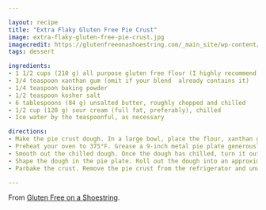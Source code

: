 ```yaml
---

layout: recipe
title: "Extra Flaky Gluten Free Pie Crust"
image: extra-flaky-gluten-free-pie-crust.jpg
imagecredit: https://glutenfreeonashoestring.com/_main_site/wp-content/uploads/2015/11/second-closeup.jpg
tags: dessert

ingredients:
- 1 1/2 cups (210 g) all purpose gluten free flour (I highly recommend Cup4Cup, my Better Than Cup4Cup blend, my Mock Cup4Cup, or my Better Batter Pastry Hack blend), plus more for sprinkling
- 3/4 teaspoon xanthan gum (omit if your blend  already contains it)
- 1/4 teaspoon baking powder
- 1/2 teaspoon kosher salt
- 6 tablespoons (84 g) unsalted butter, roughly chopped and chilled
- 1/2 cup (120 g) sour cream (full fat, preferably), chilled
- Ice water by the teaspoonful, as necessary

directions:
- Make the pie crust dough. In a large bowl, place the flour, xanthan gum, baking powder and salt, and whisk to combine well. Add the chopped and chilled butter, and toss to coat it in the dry ingredients. Flatten each chunk of butter between your thumb and forefinger. Add the sour cream, and mix to moisten the dry ingredients with the sour cream. The dough should be shaggy and somewhat crumbly. Knead the dough together with clean hands until it begins to come together. Add ice water by the teaspoon only if necessary for the dough to hold together. Turn the dough out onto a sheet of plastic wrap, and press into a disk as you close the plastic wrap around the dough. It will still seem rough. Place the dough in the refrigerator to chill for 30 minutes.
- Preheat your oven to 375°F. Grease a 9-inch metal pie plate generously and set aside.
- Smooth out the chilled dough. Once the dough has chilled, turn it out onto a lightly floured piece of unbleached parchment paper. Sprinkle the dough lightly with more flour, and roll it out into a rectangle that is about 1 inch thick, moving the dough frequently and sprinkling it lightly with flour if it begins to stick. Fold the dough over on itself like you would a business letter. Sprinkle the dough again lightly with flour, and roll out the dough once again into a rectangle about 1 inch thick. Twice more, remove the top piece of parchment paper, sprinkle lightly with flour, and fold the dough over on itself like you would a business letter.
- Shape the dough in the pie plate. Roll out the dough into an approximately 12-inch round, about 3/8-inch thick. Roll the pie crust loosely onto the rolling pin and then unroll it over the prepared pie plate. Trim the roughest edges of the crust with kitchen shears. Lift up the edges of the pie crust gently to create slack in the crust, and place the crust into the bottom and up the sides of the pie plate. Tuck the excess pie crust under itself, and crimp the edge gently all the way around the crust by pinching the dough at regular intervals with one hand, and creating a crimped impression with the forefinger of the other hand. Cover the pie crust with plastic wrap and place it in the refrigerator to chill until firm, at least 30 minutes (and up to 3 days).
- Parbake the crust. Remove the pie crust from the refrigerator and unwrap and discard the plastic. Pierce the bottom of the pie crust all over with the tines of a fork. Place a sheet of parchment paper on top of the raw crust and cover the bottom of the crust with pie weights or dried beans. Place in the center of the preheated oven and bake until the crust is lightly golden brown on the edges, about 10 minutes. Remove the pie weights and parchment and allow the crust to cool before proceeding with your recipe.

---
```


From [Gluten Free on a Shoestring](https://glutenfreeonashoestring.com/extra-flaky-gluten-free-sour-cream-pie-crust/).
